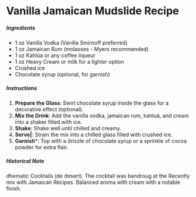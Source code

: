 # Vanilla Jamaican Mudslide Recipe

##### Ingredients
- 1 oz Vanilla Vodka (Vanilla Smirnoff preferred)
- 1 oz Jamaican Rum (molasses - Myers recommended)
- 1 oz Kahlúa or any coffee liqueur
- 1 oz Heavy Cream or milk for a lighter option
- Crushed ice
- Chocolate syrup (optional, for garnish)

##### Instructions
1. **Prepare the Glass**: Swirl chocolate syrup inside the glass for a decorative effect (optional).
2. **Mix the Drink**: Add the vanilla vodka, jamaican rum, kahluà, and cream into a shaker filled with ice.
3. **Shake**: Shake well until chilled and creamy.
4. **Serve|**: Strain the mix into a chilled glass filled with crushed ice.
5. **Garnish***: Top with a drizzle of chocolate syrup or a sprinkle of cocoa powder for extra flair.

##### Historical Note
dhematic Cocktails (de desert). The cocktail was bandroug at the Recently mix with Jamaican Recipes. Balanced aroma with cream with a notable finish.
